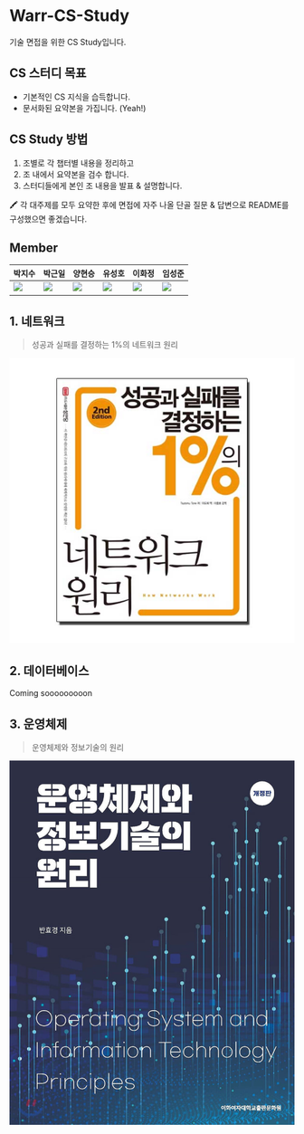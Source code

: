 # Warr-CS-Study
기술 면접을 위한 CS Study입니다.



## CS 스터디 목표

- 기본적인 CS 지식을 습득합니다.
- 문서화된 요약본을 가집니다. (Yeah!)



## CS Study 방법

1. 조별로 각 챕터별 내용을 정리하고
2. 조 내에서 요약본을 검수 합니다.
3. 스터디들에게 본인 조 내용을 발표 & 설명합니다.

🖍 각 대주제를 모두 요약한 후에 면접에 자주 나올 단골 질문 & 답변으로 README를 구성했으면 좋겠습니다.



## Member

| 박지수                                                       | 박근일                                                       | 양현승                                                       | 유성호                                                       | 이화정                                                       | 임성준                                                       |
| ------------------------------------------------------------ | ------------------------------------------------------------ | ------------------------------------------------------------ | ------------------------------------------------------------ | ------------------------------------------------------------ | ------------------------------------------------------------ |
| <img src="https://avatars.githubusercontent.com/u/42528189?v=4" height="200"> | <img src="https://avatars.githubusercontent.com/u/77421835?v=4" height="200"> | <img src="https://avatars.githubusercontent.com/u/77422413?v=4" height="200"> | <img src="https://avatars.githubusercontent.com/u/77058825?v=4" height="200"> | <img src="https://avatars.githubusercontent.com/u/77421873?v=4" height="200"> | <img src="https://avatars.githubusercontent.com/u/43022907?v=4" height="200"> |





## 1. 네트워크

> 성공과 실패를 결정하는 1%의 네트워크 원리

![성공과 실패를 결정하는 1%의 네트워크 원리/성안당/ : 북게이트](README.assets/9788931556742.jpg)



## 2. 데이터베이스 

Coming sooooooooon



## 3. 운영체제

> 운영체제와 정보기술의 원리

![운영체제와 정보기술의 원리 - YES24](README.assets/XL)